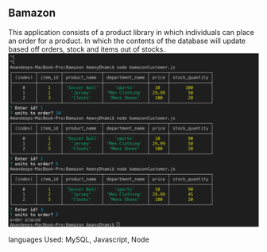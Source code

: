 ## Bamazon

This application consists of a product library in which individuals can place an order for a product. In which the contents of the database will update based off orders, stock and items out of stocks.
![](/Application_Image.png)

languages Used: MySQL, Javascript, Node